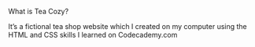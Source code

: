 What is Tea Cozy?

It’s a fictional tea shop website which I created on my computer using the HTML and CSS skills I learned on Codecademy.com


